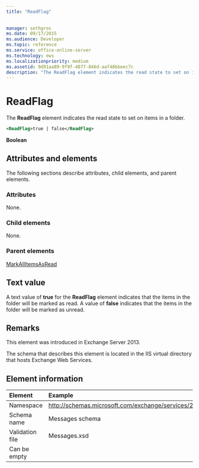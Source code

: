 ```yaml
---
title: "ReadFlag"
 
 
manager: sethgros
ms.date: 09/17/2015
ms.audience: Developer
ms.topic: reference
ms.service: office-online-server
ms.technology: ews
ms.localizationpriority: medium
ms.assetid: 9d91aa89-9f9f-4877-846d-aaf48bbeec7c
description: "The ReadFlag element indicates the read state to set on items in a folder."
---
```


# ReadFlag

The **ReadFlag** element indicates the read state to set on items in a folder. 
  
```XML
<ReadFlag>true | false</ReadFlag>
```

 **Boolean**
## Attributes and elements

The following sections describe attributes, child elements, and parent elements.
  
### Attributes

None.
  
### Child elements

None.
  
### Parent elements

[MarkAllItemsAsRead](markallitemsasread.md)
  
## Text value

A text value of **true** for the **ReadFlag** element indicates that the items in the folder will be marked as read. A value of **false** indicates that the items in the folder will be marked as unread. 
  
## Remarks

This element was introduced in Exchange Server 2013.
  
The schema that describes this element is located in the IIS virtual directory that hosts Exchange Web Services.
  
## Element information

| Element | Example |
|:-----|:-----|
|Namespace  <br/> |http://schemas.microsoft.com/exchange/services/2006/messages  <br/> |
|Schema name  <br/> |Messages schema  <br/> |
|Validation file  <br/> |Messages.xsd  <br/> |
|Can be empty  <br/> ||
   


